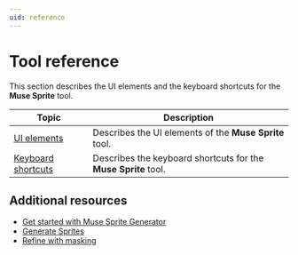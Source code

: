 ```yaml
---
uid: reference
---
```


# Tool reference

This section describes the UI elements and the keyboard shortcuts for the **Muse Sprite** tool.

| Topic | Description |
| --- | --- |
| [UI elements](xref:ui-elements) | Describes the UI elements of the **Muse Sprite** tool. |
| [Keyboard shortcuts](xref:keyboard-shortcuts) | Describes the keyboard shortcuts for the **Muse Sprite** tool. |

## Additional resources

* [Get started with Muse Sprite Generator](xref:get-started)
* [Generate Sprites](xref:generate)
* [Refine with masking](xref:refine)